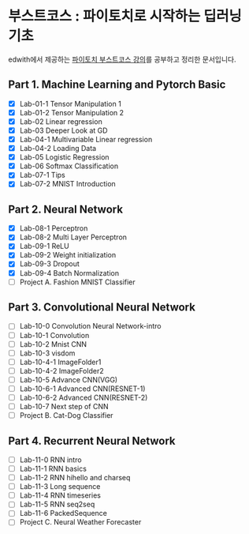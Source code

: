 # 부스트코스 : 파이토치로 시작하는 딥러닝 기초

edwith에서 제공하는 [파이토치 부스트코스 강의](https://www.edwith.org/boostcourse-dl-pytorch)를 공부하고 정리한 문서입니다.

## Part 1. Machine Learning and Pytorch Basic

- [x] Lab-01-1 Tensor Manipulation 1
- [x] Lab-01-2 Tensor Manipulation 2
- [x] Lab-02 Linear regression
- [x] Lab-03 Deeper Look at GD
- [x] Lab-04-1 Multivariable Linear regression
- [x] Lab-04-2 Loading Data
- [x] Lab-05 Logistic Regression
- [x] Lab-06 Softmax Classification
- [x] Lab-07-1 Tips
- [x] Lab-07-2 MNIST Introduction

## Part 2. Neural Network

- [x] Lab-08-1 Perceptron
- [x] Lab-08-2 Multi Layer Perceptron
- [x] Lab-09-1 ReLU
- [x] Lab-09-2 Weight initialization
- [x] Lab-09-3 Dropout
- [x] Lab-09-4 Batch Normalization
- [ ] Project A. Fashion MNIST Classifier

## Part 3. Convolutional Neural Network

- [ ] Lab-10-0 Convolution Neural Network-intro
- [ ] Lab-10-1 Convolution
- [ ] Lab-10-2 Mnist CNN
- [ ] Lab-10-3 visdom
- [ ] Lab-10-4-1 ImageFolder1
- [ ] Lab-10-4-2 ImageFolder2
- [ ] Lab-10-5 Advance CNN(VGG)
- [ ] Lab-10-6-1 Advanced CNN(RESNET-1)
- [ ] Lab-10-6-2 Advanced CNN(RESNET-2)
- [ ] Lab-10-7 Next step of CNN
- [ ] Project B. Cat-Dog Classifier

## Part 4. Recurrent Neural Network

- [ ] Lab-11-0 RNN intro
- [ ] Lab-11-1 RNN basics
- [ ] Lab-11-2 RNN hihello and charseq
- [ ] Lab-11-3 Long sequence
- [ ] Lab-11-4 RNN timeseries
- [ ] Lab-11-5 RNN seq2seq
- [ ] Lab-11-6 PackedSequence
- [ ] Project C. Neural Weather Forecaster
